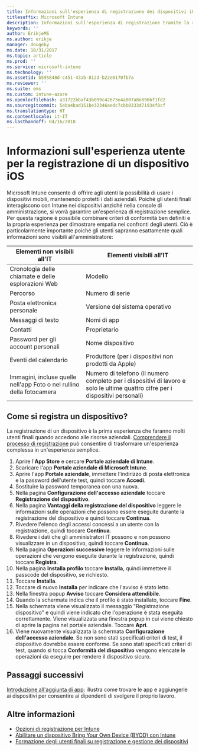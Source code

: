 ```yaml
---
title: Informazioni sull'esperienza di registrazione dei dispositivi iOS
titlesuffix: Microsoft Intune
description: Informazioni sull'esperienza di registrazione tramite la registrazione completa di un dispositivo iOS.
keywords: ''
author: ErikjeMS
ms.author: erikje
manager: dougeby
ms.date: 10/31/2017
ms.topic: article
ms.prod: ''
ms.service: microsoft-intune
ms.technology: ''
ms.assetid: b595848d-c451-43ab-812d-b22e0170fb7a
ms.reviewer: ''
ms.suite: ems
ms.custom: intune-azure
ms.openlocfilehash: a31722bbaf43b099c42673e4a807a8e896bf1fd2
ms.sourcegitcommit: 5eba4bad151be32346aedc7cbb0333d71934f8cf
ms.translationtype: HT
ms.contentlocale: it-IT
ms.lasthandoff: 04/16/2018
---
```

# <a name="understand-the-users-experience-enrolling-an-ios-device"></a>Informazioni sull'esperienza utente per la registrazione di un dispositivo iOS

Microsoft Intune consente di offrire agli utenti la possibilità di usare i dispositivi mobili, mantenendo protetti i dati aziendali. Poiché gli utenti finali interagiscono con Intune nei dispositivi anziché nella console di amministrazione, si vorrà garantire un'esperienza di registrazione semplice. Per questa ragione è possibile combinare criteri di conformità ben definiti e la propria esperienza per dimostrare empatia nei confronti degli utenti. Ciò è particolarmente importante poiché gli utenti sapranno esattamente quali informazioni sono visibili all'amministratore:

| Elementi non visibili all'IT | Elementi visibili all'IT |
|---|---|
| Cronologia delle chiamate e delle esplorazioni Web | Modello |
| Percorso | Numero di serie |
| Posta elettronica personale | Versione del sistema operativo |
| Messaggi di testo | Nomi di app |
| Contatti | Proprietario |
| Password per gli account personali | Nome dispositivo |
| Eventi del calendario | Produttore (per i dispositivi non prodotti da Apple) |
| Immagini, incluse quelle nell'app Foto o nel rullino della fotocamera | Numero di telefono (il numero completo per i dispositivi di lavoro e solo le ultime quattro cifre per i dispositivi personali) |

## <a name="how-do-i-enroll-a-device"></a>Come si registra un dispositivo?

La registrazione di un dispositivo è la prima esperienza che faranno molti utenti finali quando accedono alle risorse aziendali. [Comprendere il processo di registrazione](end-user-educate.md) può consentire di trasformare un'esperienza complessa in un'esperienza semplice.

1. Aprire l'**App Store** e cercare **Portale aziendale di Intune**.
2. Scaricare l'app **Portale aziendale di Microsoft Intune**.
3. Aprire l'app **Portale aziendale**, immettere l'indirizzo di posta elettronica e la password dell'utente test, quindi toccare **Accedi**.
4. Sostituire la password temporanea con una nuova.
5. Nella pagina **Configurazione dell'accesso aziendale** toccare **Registrazione del dispositivo**.
6. Nella pagina **Vantaggi della registrazione del dispositivo** leggere le informazioni sulle operazioni che possono essere eseguite durante la registrazione del dispositivo e quindi toccare **Continua**.
7. Rivedere l'elenco degli accessi concessi a un utente con la registrazione, quindi toccare **Continua**.
8. Rivedere i dati che gli amministratori IT possono e non possono visualizzare in un dispositivo, quindi toccare **Continua**.
9. Nella pagina **Operazioni successive** leggere le informazioni sulle operazioni che vengono eseguite durante la registrazione, quindi toccare **Registra**.
10. Nella pagina **Installa profilo** toccare **Installa**, quindi immettere il passcode del dispositivo, se richiesto.
11. Toccare **Installa**.
12. Toccare di nuovo **Installa** per indicare che l'avviso è stato letto.
13. Nella finestra popup **Avviso** toccare **Considera attendibile**.
14. Quando la schermata indica che il profilo è stato installato, toccare **Fine**.
15. Nella schermata viene visualizzato il messaggio "Registrazione dispositivo" e quindi viene indicato che l'operazione è stata eseguita correttamente. Viene visualizzata una finestra popup in cui viene chiesto di aprire la pagina nel portale aziendale. Toccare **Apri**.
16. Viene nuovamente visualizzata la schermata **Configurazione dell'accesso aziendale**. Se non sono stati specificati criteri di test, il dispositivo dovrebbe essere conforme. Se sono stati specificati criteri di test, quando si tocca **Conformità del dispositivo** vengono elencate le operazioni da eseguire per rendere il dispositivo sicuro.

## <a name="next-steps"></a>Passaggi successivi

[Introduzione all'aggiunta di app](get-started-apps.md): illustra come trovare le app e aggiungerle ai dispositivi per consentire ai dipendenti di svolgere il proprio lavoro.

## <a name="learn-more"></a>Altre informazioni

* [Opzioni di registrazione per Intune](enrollment-options.md)
* [Abilitare un dispositivo Bring Your Own Device (BYOD) con Intune](byod-enable.md)
* [Formazione degli utenti finali su registrazione e gestione dei dispositivi](end-user-educate.md)
